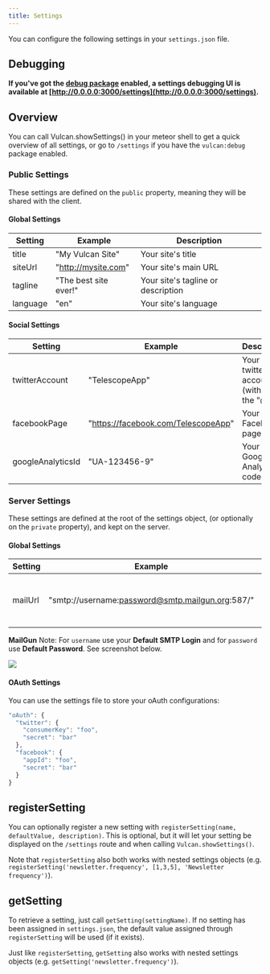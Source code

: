 ```yaml
---
title: Settings
---
```


You can configure the following settings in your `settings.json` file.

## Debugging

**If you've got the [debug package](/debug.html) enabled, a settings debugging UI is available at [http://0.0.0.0:3000/settings](http://0.0.0.0:3000/settings).**

## Overview

You can call Vulcan.showSettings() in your meteor shell to get a quick overview of all settings, or go to `/settings` if you have the `vulcan:debug` package enabled. 

### Public Settings

These settings are defined on the `public` property, meaning they will be shared with the client. 

#### Global Settings

| Setting | Example | Description |
| --- | --- | --- |
| title | "My Vulcan Site" | Your site's title |
| siteUrl | "http://mysite.com" | Your site's main URL |
| tagline | "The best site ever!" | Your site's tagline or description |
| language | "en" | Your site's language |

#### Social Settings

| Setting | Example | Description |
| --- | --- | --- |
| twitterAccount | "TelescopeApp" | Your main twitter account (without the "@")|
| facebookPage | "https://facebook.com/TelescopeApp" | Your Facebook page URL|
| googleAnalyticsId | "UA-123456-9" | Your Google Analytics code |

### Server Settings

These settings are defined at the root of the settings object, (or optionally on the `private` property), and kept on the server.

#### Global Settings

| Setting | Example | Description |
| --- | --- | --- |
| mailUrl | "smtp://username:password@smtp.mailgun.org:587/" | The SMTP URL used by your email provider |

**MailGun** Note:
For `username` use your **Default SMTP Login**  and for `password` use **Default Password**. 
See screenshot below.

![](https://i.imgur.com/pRwaQzX.png)

#### OAuth Settings

You can use the settings file to store your oAuth configurations:

```js
"oAuth": {
  "twitter": {
    "consumerKey": "foo",
    "secret": "bar"
  },
  "facebook": {
    "appId": "foo",
    "secret": "bar"
  }
}
```

## registerSetting

You can optionally register a new setting with `registerSetting(name, defaultValue, description)`. This is optional, but it will let your setting be displayed on the `/settings` route and when calling `Vulcan.showSettings()`. 

Note that `registerSetting` also both works with nested settings objects (e.g. `registerSetting('newsletter.frequency', [1,3,5], 'Newsletter frequency')`).

## getSetting

To retrieve a setting, just call `getSetting(settingName)`. If no setting has been assigned in `settings.json`, the default value assigned through `registerSetting` will be used (if it exists).

Just like `registerSetting`, `getSetting` also works with nested settings objects (e.g. `getSetting('newsletter.frequency')`).

